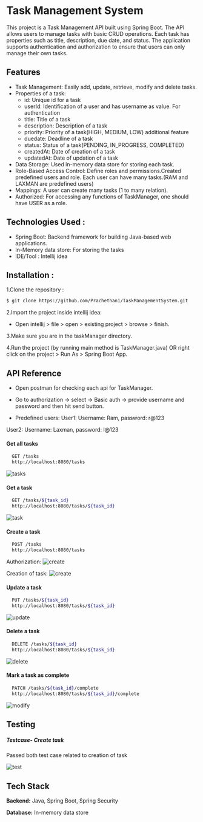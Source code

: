 
# Task Management System


This project is a Task Management API built using Spring Boot. The API allows users to manage tasks with basic CRUD operations. Each task has properties such as title, description, due date, and status. The application supports authentication and authorization to ensure that users can only manage their own tasks.


## Features

* Task Management: Easily add, update, retrieve, modify and delete tasks.
* Properties of a task:
    - id: Unique id for a task
    - userId: Identification of a user and has username as value. For authentication
    - title: Title of a task
    - description: Description of a task
    - priority: Priority of a task(HIGH, MEDIUM, LOW) additional feature
    - duedate: Deadline of a task
    - status: Status of a task(PENDING, IN_PROGRESS, COMPLETED)
    - createdAt: Date of creation of a task
    - updatedAt: Date of updation of a task
* Data Storage: Used in-memory data store for storing each task.
* Role-Based Access Control: Define roles and permissions.Created predefined users and role. Each user can have many tasks.(RAM and LAXMAN are predefined users)
* Mappings: A user can create many tasks (1 to many relation).
* Authorized: For accessing any functions of TaskManager, one should have USER as a role.
## Technologies Used :
* Spring Boot: Backend framework for building Java-based web applications.
* In-Memory data store: For storing the tasks
* IDE/Tool : Intellij idea
## Installation :
1.Clone the repository : 
```bash
$ git clone https://github.com/Prachethan1/TaskManagementSystem.git
```

2.Import the project inside intellij idea:

* Open intellij > file > open  > existing project > browse > finish.

3.Make sure you are in the taskManager directory.

4.Run the project (by running main method is TaskManager.java) OR right click on the project > Run As > Spring Boot App.

## API Reference

- Open postman for checking each api for TaskManager.

- Go to authorization -> select -> Basic auth -> provide username and password and then hit send button.

- Predefined users: 
User1:
Username: Ram,
password: r@123

User2:
Username: Laxman,
password: l@123

#### Get all tasks

```bash
  GET /tasks
  http://localhost:8080/tasks
```
![tasks](https://github.com/Prachethan1/TaskManagementSystem/blob/main/taskManager/Screenshots/photos/getAllTasks.png?raw=true)

#### Get a task

```bash
  GET /tasks/${task_id}
  http://localhost:8080/tasks/${task_id}
```
![task](https://github.com/Prachethan1/TaskManagementSystem/blob/main/taskManager/Screenshots/photos/getById.png?raw=true)

#### Create a task

```bash
  POST /tasks
  http://localhost:8080/tasks
```
Authorization:
![create](https://github.com/Prachethan1/TaskManagementSystem/blob/main/taskManager/Screenshots/photos/createtask2.png?raw=true)

Creation of task:
![create](https://github.com/Prachethan1/TaskManagementSystem/blob/main/taskManager/Screenshots/photos/createTask.png?raw=true)

#### Update a task

```bash
  PUT /tasks/${task_id}
  http://localhost:8080/tasks/${task_id}
```
![update](https://github.com/Prachethan1/TaskManagementSystem/blob/main/taskManager/Screenshots/photos/updateTask.png?raw=true)

#### Delete a task

```bash
  DELETE /tasks/${task_id}
  http://localhost:8080/tasks/${task_id}
```
![delete](https://github.com/Prachethan1/TaskManagementSystem/blob/main/taskManager/Screenshots/photos/deleteTask.png?raw=true)

#### Mark a task as complete 

```bash
  PATCH /tasks/${task_id}/complete
  http://localhost:8080/tasks/${task_id}/complete
```
![modify](https://github.com/Prachethan1/TaskManagementSystem/blob/main/taskManager/Screenshots/photos/markAsComplete.png?raw=true)

## Testing 

##### Testcase- Create task
Passed both test case related to creation of task

![test](https://github.com/Prachethan1/TaskManagementSystem/blob/main/taskManager/Screenshots/photos/testcase.png?raw=true)


## Tech Stack

**Backend:** Java, Spring Boot, Spring Security

**Database:** In-memory data store

